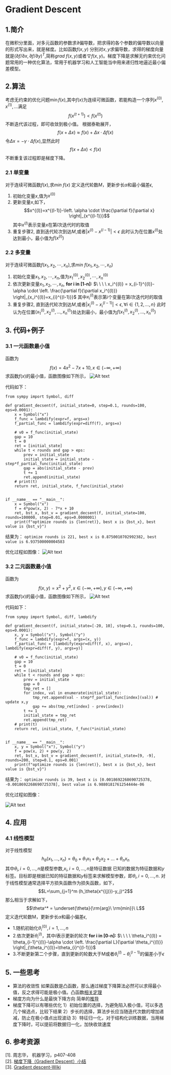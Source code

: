 # Gradient Descent


## 1.简介
在微积分里面，对多元函数的参数求$\partial$偏导数，把求得的各个参数的偏导数以向量的形式写出来，就是梯度。比如函数$f(x,y)$ 分别对$x,y$求偏导数，求得的梯度向量就是$(\partial f/\partial x,\partial f/\partial y)^T$,简称$grad \  f(x,y)$或者$\nabla f(x,y)$。梯度下降是求解无约束优化问题常用的一种优化算法，常用于机器学习和人工智能当中用来递归性地逼近最小偏差模型。
## 2.算法
考虑无约束的优化问题$\min f(x)$,其中$f(x)$为连续可微函数，若能构造一个序列$x^{(0)}, x^{(1)}, \ldots$满足
$$f(x^{(t+1)})<f(x^{(t)})$$
不断迭代该过程，即可收敛到极小值。
根据泰勒展开，
$$f(x+\Delta x) \approx f(x)+\Delta x\cdot \Delta f(x)$$
令$\Delta x=-\gamma \cdot \Delta f(x)$,显然此时
$$f(x+\Delta x) < f(x)$$
不断重复该过程即是梯度下降。
### 2.1 单变量
对于连续可微函数$f(x)$,求$min\ f(x)$
定义迭代轮数$M$，更新步长$\alpha$和最小偏差$\epsilon$,
1. 初始化变量$x$,值为$x^{(0)}$
2. 更新变量$x$,如下，
$$x^{(l)}=x^{(l-1)}-\left. \alpha \cdot \frac{\partial f}{\partial x} \right|_{x^{(l-1)}}$$
其中$x^{(l)}$表示变量$x$在第$l$次迭代时的取值
3. 重复步骤2, 直到迭代轮次到达$M$,或者$\vert x^{(l)}-x^{(l-1)} \vert < \epsilon$
此时认为在位置$x^{(l)}$处达到最小，最小值为$f(x^{(l)})$

### 2.2 多变量
对于连续可微函数$f(x_1,x_2,\cdots,x_n)$,求$min\ f(x_1,x_2,\cdots,x_n)$
1. 初始化变量$x_1,x_2,\cdots,x_n$,值为$x_1^{(0)},x_2^{(0)},\cdots,x_n^{(0)}$
2. 依次更新变量$x_1,x_2,\cdots,x_n$,
**for i in [1-n]:**
$\ \ \ \ x_i^{(l)} = x_{i-1}^{(l)}-\alpha \cdot \left. \frac{\partial f}{\partial x_i^{(l)}} \right|_{x_i^{(l)}=x_{i}^{(l-1)}}$
其中$x_i^{(l)}$表示第$i$个变量在第$l$次迭代时的取值
3. 重复步骤2, 直到迭代轮次到达$M$,或者$\vert x_i^{(l)}-x_i^{(l-1)} \vert < \epsilon, \forall i \in \{1, 2, \ldots, n\}$
此时认为在位置$(x_1^{(l)},x_2^{(l)}, \ldots, x_n^{(l)})$处达到最小，最小值为$f(x_1^{(l)},x_2^{(l)}, \ldots, x_n^{(l)})$

## 3. 代码+例子

### 3.1 一元函数最小值
函数为 $$f(x) = 4x^2 - 7x + 10, x \in (-\infty, +\infty )$$
求函数$f(x)$的最小值，函数图像如下所示，
![Alt text](./1546843002837.png)

代码如下：
```
from sympy import Symbol, diff

def gradient_decsent(f, initial_state=0, step=0.1, rounds=100, eps=0.0001):
    x = Symbol("x")
    f_func = lambdify(expr=f, args=x)
    f_partial_func = lambdify(expr=diff(f), args=x)
    
    # v0 = f_func(initial_state)
    gap = 10
    t = 0
    ret = [initial_state]
    while t < rounds and gap > eps:
        prev = initial_state
        initial_state = initial_state - step*f_partial_func(initial_state)
        gap = abs(initial_state - prev)
        t += 1
        ret.append(initial_state)
    # print(t)
    return ret, initial_state, f_func(initial_state)


if __name__ == "__main__":    
	x = Symbol("x")
	f = 4*pow(x, 2) - 7*x + 10
	ret, bst_x, bst_v = gradient_decsent(f, initial_state=100, rounds=100000, step=0.01, eps=0.0000001)
	print(f"optimize rounds is {len(ret)}, best x is {bst_x}, best value is {bst_v}")
```

结果为：
`optimize rounds is 221, best x is 0.8750010702992382, best value is 6.937500000004583`

优化过程如图像：
![Alt text](./1546868099946.png)

### 3.2 二元函数最小值
函数为 $$f(x,y ) = x^2 + y^2, x \in (-\infty, +\infty ), y \in (-\infty, +\infty)$$
求函数$f(x)$的最小值，函数图像如下所示，
![Alt text](./1547882335725.png)

代码如下：
```
from sympy import Symbol, diff, lambdify

def gradient_decsent(f, initial_state=[-20, 10], step=0.1, rounds=100, eps=0.0001):
    x, y = Symbol("x"), Symbol("y")
    f_func = lambdify(expr=f, args=(x, y))
    f_partial_func = [lambdify(expr=diff(f, x), args=x), lambdify(expr=diff(f, y), args=y)]
    
    # v0 = f_func(initial_state)
    gap = 10
    t = 0
    ret = [initial_state]
    while t < rounds and gap > eps:
        prev = initial_state
        gap = 0
        tmp_ret = []
        for index, val in enumerate(initial_state):
            tmp_ret.append(val - step*f_partial_func[index](val)) # update x,y
            gap += abs(tmp_ret[index] - prev[index])
        t += 1
        initial_state = tmp_ret
        ret.append(tmp_ret)
    # print(t)
    return ret, initial_state, f_func(*initial_state)


if __name__ == "__main__":    
	x, y = Symbol("x"), Symbol("y")
	f = pow(x, 2) + pow(y, 2)
	ret, bst_x, bst_v = gradient_decsent(f, initial_state=[9, -9], rounds=200, step=0.1, eps=0.001)
	print(f"optimize rounds is {len(ret)}, best x is {bst_x}, best value is {bst_v}")
```
结果为：
`optimize rounds is 39, best x is [0.0018692268690725378, -0.0018692268690725378], best value is 6.9880181761254444e-06`

优化过程如图像：

![Alt text](./1547887517826.png)

## 4. 应用
### 4.1 线性模型

对于线性模型$$h_\theta(x_1, \ldots,x_n)=\theta_0+\theta_1x_1+\theta_2x_2+\ldots+\theta_nx_n$$
其中$\theta_i,i=0,\ldots,n$是模型参数,$x_i,i=0,\ldots,n$是特征数据
已知的数据为特征数据和$y$标签。目标即是根据已知的特征数据和$y$标签来求解模型参数，即$\theta_i,i=0,\ldots,n$. 对于线性模型通常选择平方损失函数作为损失函数，如下，
$$L=\sum_{j=1}^m (h_\theta(x^{(j)})-y_j)^2$$
那么相当于求解如下，
$$\theta^* = \underset{\theta}{\rm{arg}\ \rm{min}}\ L$$
定义迭代轮数M，更新步长$\alpha$和最小偏差$\epsilon$,
- 1.随机初始化$\theta_i^{(0)},i=1,\ldots,n$
- 2.依次更新$\theta_i^{(l)}$，其中$l$表示更新的轮次
**for i in [0-n]:**
$\ \ \ \ \theta_i^{(l)} = \theta_{i-1}^{(l)}-\alpha \cdot \left. \frac{\partial L}{\partial \theta_i^{(l)}} \right|_{\theta_i^{(l)}=\theta_{i}^{(l-1)}}$
- 3.不断更新第二个步骤，直到更新的轮数大于M或者$\theta_i^{(l)}-\theta_i^{(l-1)}$的偏差小于$\epsilon$

## 5. 一些思考
-  算法的收敛性
如果函数是凸函数，那么通过梯度下降算法必然可以求得最小值，反之求得可能是极小值。凸函数[相关定理](https://wenku.baidu.com/view/ecf3cd7b19e8b8f67d1cb903.html)
-  梯度方向为什么是最快下降方向
简单的[推导](https://blog.csdn.net/llwleon/article/details/79237053#commentBox)
- 梯度下降可以有哪些优化
1）初始位置的选择，为避免陷入极小值，可以多选几个候选点，比较下结果
2）步长的选择，算法步长应当随迭代次数的增加递减，防止在极小值点出现波动
3）特征归一化，对于结构化训练数据，当用梯度下降时，可以提前将数据归一化，加快收敛速度

## 6. 参考资源

[1]. 周志华， 机器学习，p407-408  
[2]. [梯度下降（Gradient Descent）小结](https://www.cnblogs.com/pinard/p/5970503.html)  
[3]. [Gradient descent-Wiki](https://en.wikipedia.org/wiki/Gradient_descent#Examples)
